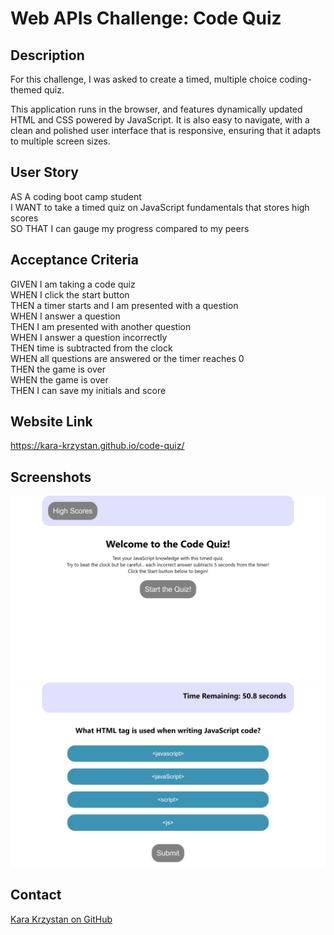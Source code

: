 # Web APIs Challenge: Code Quiz

## Description

For this challenge, I was asked to create a timed, multiple choice coding-themed quiz.

This application runs in the browser, and features dynamically updated HTML and CSS powered by JavaScript. It is also easy to navigate, with a clean and polished user interface that is responsive, ensuring that it adapts to multiple screen sizes.

## User Story

AS A coding boot camp student  
I WANT to take a timed quiz on JavaScript fundamentals that stores high scores  
SO THAT I can gauge my progress compared to my peers   

## Acceptance Criteria

GIVEN I am taking a code quiz  
WHEN I click the start button  
THEN a timer starts and I am presented with a question  
WHEN I answer a question  
THEN I am presented with another question  
WHEN I answer a question incorrectly  
THEN time is subtracted from the clock  
WHEN all questions are answered or the timer reaches 0  
THEN the game is over  
WHEN the game is over  
THEN I can save my initials and score  

## Website Link

https://kara-krzystan.github.io/code-quiz/

## Screenshots
![screenshot](https://github.com/kara-krzystan/code-quiz/blob/main/images/Screenshot_1.png)
![screenshot](https://github.com/kara-krzystan/code-quiz/blob/main/images/Screenshot_2.png)

## Contact
[Kara Krzystan on GitHub](http://github.com/kara-krzystan)

